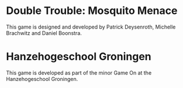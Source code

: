 # Double Trouble: Mosquito Menace
This game is designed and developed by Patrick Deysenroth, Michelle Brachwitz and Daniel Boonstra.

# Hanzehogeschool Groningen
This game is developed as part of the minor Game On at the Hanzehogeschool Groningen.

